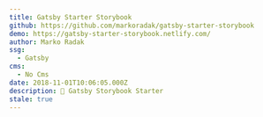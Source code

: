 ```yaml
---
title: Gatsby Starter Storybook
github: https://github.com/markoradak/gatsby-starter-storybook
demo: https://gatsby-starter-storybook.netlify.com/
author: Marko Radak
ssg:
  - Gatsby
cms:
  - No Cms
date: 2018-11-01T10:06:05.000Z
description: 👾 Gatsby Storybook Starter
stale: true
---
```


